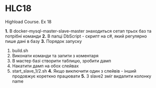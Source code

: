 # HLC18
Highload Course. Ex 18

**1.** В docker-mysql-master-slave-master знаходиться сетап трьох баз та потрібні команди
**2.** В папці DbScript - скрипт на c#, який регулярно пише дані в базу
**3.** Порядок запуску 
 1. build.sh
 2. Виконати команди та запити з коментаря
 3. В мастер базі створити таблицю, зробити дамп
 4. Накатити дамп на обох слейвах
 5. start_slave_1/2.sh
**4.** Якщо виключити один з слейвів - інший продовжує кореткно працювати
**5.** З slave2 зміг видалити колонку name 
